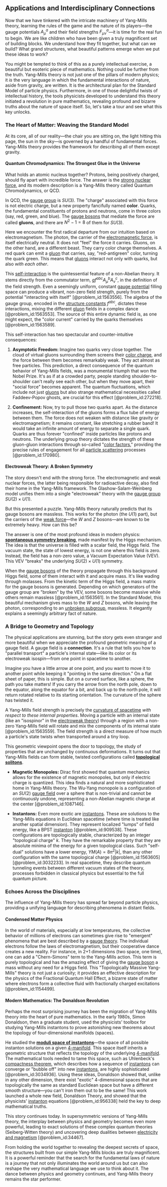 ## Applications and Interdisciplinary Connections

Now that we have tinkered with the intricate machinery of Yang-Mills theory, learning the rules of the game and the nature of its players—the gauge potentials $A_\mu^a$ and their field strengths $F_{\mu\nu}^a$—it is time for the real fun to begin. We are like children who have been given a truly magnificent set of building blocks. We understand how they fit together, but what can we build? What grand structures, what beautiful patterns emerge when we put these ideas to work?

You might be tempted to think of this as a purely intellectual exercise, a beautiful but esoteric piece of mathematics. Nothing could be further from the truth. Yang-Mills theory is not just one of the pillars of modern physics; it *is* the very language in which the fundamental interactions of nature, aside from gravity, are written. It is the architectural plan for the Standard Model of particle physics. Furthermore, in one of those delightful twists of intellectual history, the tools physicists developed to understand this theory initiated a revolution in pure mathematics, revealing profound and bizarre truths about the nature of space itself. So, let's take a tour and see what this key unlocks.

### The Heart of Matter: Weaving the Standard Model

At its core, all of our reality—the chair you are sitting on, the light hitting this page, the sun in the sky—is governed by a handful of fundamental forces. Yang-Mills theory provides the framework for describing all of them except gravity.

#### Quantum Chromodynamics: The Strongest Glue in the Universe

What holds an atomic nucleus together? Protons, being positively charged, should fly apart with incredible force. The answer is the [strong nuclear force](@article_id:158704), and its modern description is a Yang-Mills theory called Quantum Chromodynamics, or QCD.

In QCD, the [gauge group](@article_id:144267) is $SU(3)$. The "charge" associated with this force is not electric charge, but a new property fancifully named **color**. Quarks, the fundamental constituents of protons and neutrons, come in three colors (say, red, green, and blue). The [gauge bosons](@article_id:199763) that mediate the force are called **gluons**, and there are $N^2-1=8$ of them for $SU(3)$.

Here we encounter the first radical departure from our intuition based on electromagnetism. The photon, the carrier of the [electromagnetic force](@article_id:276339), is itself electrically neutral. It does not "feel" the force it carries. Gluons, on the other hand, are a different beast. They carry color charge themselves. A red quark can emit a [gluon](@article_id:159014) that carries, say, "red-antigreen" color, turning the quark green. This means that [gluons](@article_id:151233) interact not only with quarks, but also *with each other*.

This [self-interaction](@article_id:200839) is the quintessential feature of a non-Abelian theory. It stems directly from the commutator term, $g f^{abc} A_\mu^b A_\nu^c$, in the definition of the field strength. Even a seemingly uniform, constant [gauge potential](@article_id:188491) filling space can produce a vibrant, non-zero field strength, purely from the potential "interacting with itself" [@problem_id:1563556]. The algebra of the gauge group, encoded in the [structure constants](@article_id:157466) $f^{abc}$, dictates these interactions, mixing the different [gluon](@article_id:159014) fields in a complex dance [@problem_id:1563553]. The source of this entire dynamic field is, as one might expect, the "color current" carried by the quarks themselves [@problem_id:1563589].

This self-interaction has two spectacular and counter-intuitive consequences:

1.  **Asymptotic Freedom:** Imagine two quarks very close together. The cloud of virtual gluons surrounding them screens their [color charge](@article_id:151430), and the force between them becomes remarkably weak. They act almost as free particles. This prediction, a direct consequence of the quantum behavior of Yang-Mills fields, was a monumental triumph that won the Nobel Prize. It's as if at a crowded party, people standing shoulder-to-shoulder can't really see each other, but when they move apart, their "social force" becomes apparent. The quantum fluctuations, which include not just [gluons](@article_id:151233) but also strange mathematical necessities called Faddeev-Popov ghosts, are crucial for this effect [@problem_id:272218].

2.  **Confinement:** Now, try to pull those two quarks apart. As the distance increases, the self-interaction of the gluons forms a flux tube of energy between them. The force does not weaken with distance like gravity or electromagnetism; it remains constant, like stretching a rubber band! It would take an infinite amount of energy to separate a single quark. Quarks are thus forever "confined" inside particles like protons and neutrons. The underlying group theory dictates the strength of these gluon-gluon interactions through so-called "[color factors](@article_id:159350)," providing the precise rules of engagement for all [particle scattering](@article_id:152447) processes [@problem_id:170980].

#### Electroweak Theory: A Broken Symmetry

The story doesn't end with the strong force. The electromagnetic and weak nuclear forces, the latter being responsible for radioactive decay, also find their home in the Yang-Mills framework. The Glashow-Salam-Weinberg model unifies them into a single "electroweak" theory with the [gauge group](@article_id:144267) $SU(2) \times U(1)$.

But this presented a puzzle. Yang-Mills theory naturally predicts that its gauge bosons are massless. This works for the photon (the $U(1)$ part), but the carriers of the [weak force](@article_id:157620)—the $W$ and $Z$ bosons—are known to be extremely heavy. How can this be?

The answer is one of the most profound ideas in modern physics: **[spontaneous symmetry breaking](@article_id:140470)**, made manifest by the Higgs mechanism. The idea is that the universe is filled with a scalar field, the Higgs field. The vacuum state, the state of lowest energy, is not one where this field is zero. Instead, the field has a non-zero value, a Vacuum Expectation Value (VEV). This VEV "breaks" the underlying $SU(2) \times U(1)$ symmetry.

When the [gauge bosons](@article_id:199763) of the theory propagate through this background Higgs field, some of them interact with it and acquire mass. It's like wading through molasses. From the kinetic term of the Higgs field, a mass matrix for the gauge bosons is generated. Depending on which generators of the gauge group are "broken" by the VEV, some bosons become massive while others remain massless [@problem_id:1563561]. In the Standard Model, this beautiful mechanism gives mass to the $W$ and $Z$ bosons, while leaving the photon, corresponding to an [unbroken subgroup](@article_id:203658), massless. It elegantly explains a seemingly arbitrary fact of nature.

### A Bridge to Geometry and Topology

The physical applications are stunning, but the story gets even stranger and more beautiful when we appreciate the profound geometric meaning of a gauge field. A gauge field is a **connection**. It's a rule that tells you how to "parallel transport" a particle's internal state—like its color or its electroweak isospin—from one point in spacetime to another.

Imagine you have a little arrow at one point, and you want to move it to another point while keeping it "pointing in the same direction." On a flat sheet of paper, this is simple. But on a curved surface, like a sphere, the path you take matters! If you carry the arrow from the north pole, down to the equator, along the equator for a bit, and back up to the north pole, it will return rotated relative to its starting orientation. The curvature of the sphere has twisted it.

A Yang-Mills field strength is precisely the [curvature of spacetime](@article_id:188986) *with respect to these internal properties*. Moving a particle with an internal state (like an "isospinor" in the [electroweak theory](@article_id:137416)) through a region with a non-zero Yang-Mills field will rotate and mix the components of its internal state [@problem_id:1563559]. The field strength is a direct measure of how much a particle's state twists when transported around a tiny loop.

This geometric viewpoint opens the door to topology, the study of properties that are unchanged by continuous deformations. It turns out that Yang-Mills fields can form stable, twisted configurations called **[topological solitons](@article_id:201646)**.

*   **Magnetic Monopoles:** Dirac first showed that quantum mechanics allows for the existence of magnetic monopoles, but only if electric charge is quantized. This idea finds a natural and more sophisticated home in Yang-Mills theory. The Wu-Yang monopole is a configuration of an $SU(2)$ [gauge field](@article_id:192560) over a sphere that is non-trivial and cannot be continuously undone, representing a non-Abelian magnetic charge at the center [@problem_id:1087146].

*   **Instantons:** Even more exotic are [instantons](@article_id:152997). These are solutions to the Yang-Mills equations in Euclidean spacetime (where time is treated like another spatial dimension). They represent localized "lumps" of field energy, like a BPST [instanton](@article_id:137228) [@problem_id:909538]. These configurations are topologically stable, characterized by an integer "topological charge" $k$. They have the remarkable property that they are absolute minima of the energy for a given topological class. Such "self-dual" solutions have a lower energy, $YM(A) = 8\pi^2 |k|$, than any other configuration with the same topological charge [@problem_id:1563605] [@problem_id:3032233]. In real spacetime, they describe quantum tunneling events between different vacuum states of the theory, processes forbidden in classical physics but essential to the full quantum picture.

### Echoes Across the Disciplines

The influence of Yang-Mills theory has spread far beyond particle physics, providing a unifying language for describing phenomena in distant fields.

#### Condensed Matter Physics

In the world of materials, especially at low temperatures, the collective behavior of millions of electrons can sometimes give rise to "emergent" phenomena that are best described by a [gauge theory](@article_id:142498). The individual electrons follow the laws of electromagnetism, but their cooperative dance creates a new reality. For instance, in 2+1 dimensions (two space, one time), one can add a "Chern-Simons" term to the Yang-Mills action. This term is purely topological and has the amazing effect of giving the [gauge boson](@article_id:273594) a mass without any need for a Higgs field. This "Topologically Massive Yang-Mills" theory is not just a curiosity; it provides an effective description for the physics of the Fractional Quantum Hall Effect, a bizarre state of matter where electrons form a collective fluid with fractionally charged excitations [@problem_id:1154499].

#### Modern Mathematics: The Donaldson Revolution

Perhaps the most surprising journey has been the migration of Yang-Mills theory into the heart of pure mathematics. In the early 1980s, Simon Donaldson, then a graduate student, used the physicists' toolbox for studying Yang-Mills instantons to prove astonishing new theorems about the topology of four-dimensional manifolds (spaces).

He studied the **[moduli space of instantons](@article_id:186517)**—the space of all possible instanton solutions on a given [4-manifold](@article_id:161353). This space itself inherits a geometric structure that reflects the topology of the underlying [4-manifold](@article_id:161353). The mathematical tools needed to tame this space, such as Uhlenbeck's [compactness theorem](@article_id:148018), which describes how a sequence of [instantons](@article_id:152997) can converge or "bubble off" into new [instantons](@article_id:152997), are highly sophisticated [@problem_id:3034936]. Using these ideas, Donaldson showed that, unlike in any other dimension, there exist "exotic" 4-dimensional spaces that are topologically the same as standard Euclidean space but have a different smooth structure—you can't iron them out to be the same! This work launched a whole new field, Donaldson Theory, and showed that the physicists' [instanton](@article_id:137228) equations [@problem_id:956338] held the key to deep mathematical truths.

This story continues today. In supersymmetric versions of Yang-Mills theory, the interplay between physics and geometry becomes even more powerful, leading to exact solutions of these complex quantum theories (Seiberg-Witten theory) and uncovering deep dualities between [electricity and magnetism](@article_id:184104) [@problem_id:34467].

From holding the world together to revealing the deepest secrets of space, the structures built from our simple Yang-Mills blocks are truly magnificent. It is a powerful reminder that the search for the fundamental laws of nature is a journey that not only illuminates the world around us but can also reshape the very mathematical language we use to think about it. The dance between physics and geometry continues, and Yang-Mills theory remains the star performer.